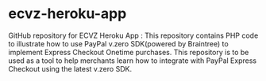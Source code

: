 # ecvz-heroku-app
GitHub repository for ECVZ Heroku App :
This repository contains PHP code to illustrate how to use PayPal v.zero SDK(powered by Braintree) to 
implement Express Checkout Onetime purchases. This repository is to be used as a tool to help merchants learn how to integrate with PayPal Express Checkout using the latest v.zero SDK.
